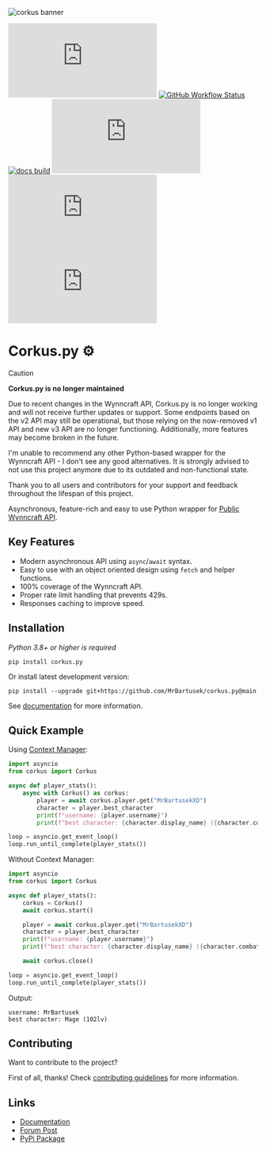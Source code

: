 ![corkus banner](https://i.imgur.com/8FjYte1.gif)

[![pypi](https://img.shields.io/pypi/v/corkus.py)](https://pypi.org/project/corkus.py/)
[![GitHub Workflow Status](https://img.shields.io/github/actions/workflow/status/MrBartusek/corkus.py/main.yml)](https://github.com/MrBartusek/corkus.py/actions)
[![docs build](https://img.shields.io/readthedocs/corkuspy)](https://corkuspy.readthedocs.io/en/stable)
[![Codecov](https://img.shields.io/codecov/c/github/MrBartusek/corkus.py)](https://app.codecov.io/gh/MrBartusek/corkus.py)
[![python version](https://img.shields.io/pypi/pyversions/corkus.py)](https://pypi.org/project/corkus.py/)
![downloads](https://img.shields.io/pypi/dm/corkus.py?color=sucess)

# Corkus.py ⚙️

> [!CAUTION]
> **Corkus.py is no longer maintained**
>
> Due to recent changes in the Wynncraft API, Corkus.py is no longer working and will not receive further updates or support. Some endpoints based on the v2 API may still be operational, but those relying on the now-removed v1 API and new v3 API are no longer functioning. Additionally, more features may become broken in the future.
>
> I'm unable to recommend any other Python-based wrapper for the Wynncraft API - I don't see any good alternatives. It is strongly advised to not use this project anymore due to its outdated and non-functional state.
>
> Thank you to all users and contributors for your support and feedback throughout the lifespan of this project.


Asynchronous, feature-rich and easy to use Python wrapper for [Public Wynncraft API](https://docs.wynncraft.com).

## Key Features

- Modern asynchronous API using `async`/`await` syntax.
- Easy to use with an object oriented design using `fetch` and helper functions.
- 100% coverage of the Wynncraft API.
- Proper rate limit handling that prevents 429s.
- Responses caching to improve speed.

## Installation

*Python 3.8+ or higher is required*

```shell
pip install corkus.py
```

Or install latest development version:

```shell
pip install --upgrade git+https://github.com/MrBartusek/corkus.py@main
```

See [documentation](https://corkuspy.readthedocs.io/en/stable/getting_started/installation.html) for more information.

## Quick Example

Using [Context Manager](https://book.pythontips.com/en/latest/context_managers.html):

```python
import asyncio
from corkus import Corkus

async def player_stats():
    async with Corkus() as corkus:
        player = await corkus.player.get("MrBartusekXD")
        character = player.best_character
        print(f"username: {player.username}")
        print(f"best character: {character.display_name} ({character.combat.level}lv)")

loop = asyncio.get_event_loop()
loop.run_until_complete(player_stats())
```

Without Context Manager:

```python
import asyncio
from corkus import Corkus

async def player_stats():
    corkus = Corkus()
    await corkus.start()

    player = await corkus.player.get("MrBartusekXD")
    character = player.best_character
    print(f"username: {player.username}")
    print(f"best character: {character.display_name} ({character.combat.level}lv)")

    await corkus.close()

loop = asyncio.get_event_loop()
loop.run_until_complete(player_stats())
```

Output:
```
username: MrBartusek
best character: Mage (102lv)
```

## Contributing

Want to contribute to the project?

First of all, thanks! Check [contributing guidelines](https://corkuspy.readthedocs.io/en/stable/package_info/contributing.html) for more information.

## Links
- [Documentation](https://corkuspy.readthedocs.io)
- [Forum Post](https://forums.wynncraft.com/threads/corkus-py-python-wrapper-for-wynncraft-api.295400/)
- [PyPi Package](https://pypi.org/project/corkus.py/)
